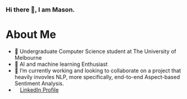 ### Hi there 👋, I am Mason.

# About Me

- 🌱 Undergraduate Computer Science student at The University of Melbourne
- 💎 AI and machine learning Enthusiast
- 🔭 I’m currently working and looking to collaborate on a project that heavily invovles NLP, more specifically, end-to-end Aspect-based Sentiment Analysis.
- <img src="https://camo.githubusercontent.com/10d3f5c685e3583d3200ba7e1e473171a1a765386685e3c98cf98633800a48d0/68747470733a2f2f62656c6f736572766963652e66696c65732e776f726470726573732e636f6d2f323031362f30332f686572726d616e732d6c696e6b6564696e2d6c6f676f2d353030783530302e706e67" width="10" height="10"> [LinkedIn Profile](https://www.linkedin.com/in/zhehong-zhang-1b59291a8/)

<!--
**Meatssauce/Meatssauce** is a ✨ _special_ ✨ repository because its `README.md` (this file) appears on your GitHub profile.

Here are some ideas to get you started:

- 🔭 I’m currently working on ...
- 🌱 I’m currently learning ...
- 👯 I’m looking to collaborate on ...
- 🤔 I’m looking for help with ...
- 💬 Ask me about ...
- 📫 How to reach me: ...
- 😄 Pronouns: ...
- ⚡ Fun fact: ...
-->
